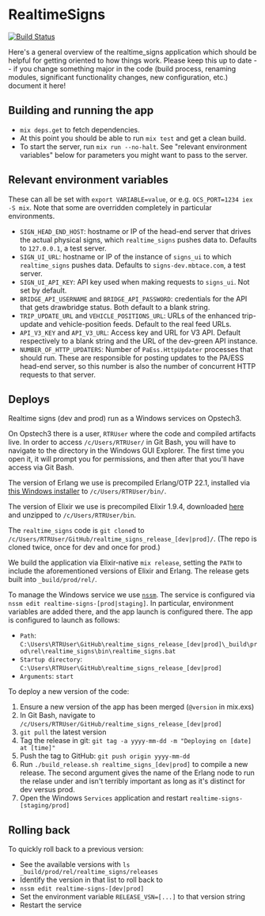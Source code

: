# RealtimeSigns

[![Build Status](https://semaphoreci.com/api/v1/projects/39cb0e53-0299-441e-ab09-ddcb9fa9d2aa/1806488/badge.svg)](https://semaphoreci.com/mbta/realtime_signs)

Here's a general overview of the realtime_signs application which should be helpful for getting oriented to how things work. Please keep this up to date -- if you change something major in the code (build process, renaming modules, significant functionality changes, new configuration, etc.) document it here!

## Building and running the app

* `mix deps.get` to fetch dependencies.
* At this point you should be able to run `mix test` and get a clean build.
* To start the server, run `mix run --no-halt`. See "relevant environment variables" below for parameters you might want to pass to the server.

## Relevant environment variables

These can all be set with `export VARIABLE=value`, or e.g. `OCS_PORT=1234 iex -S mix`. Note that some are overridden completely in particular environments.

* `SIGN_HEAD_END_HOST`: hostname or IP of the head-end server that drives the actual physical signs, which `realtime_signs` pushes data to. Defaults to `127.0.0.1`, a test server.
* `SIGN_UI_URL`: hostname or IP of the instance of `signs_ui` to which `realtime_signs` pushes data. Defaults to `signs-dev.mbtace.com`, a test server.
* `SIGN_UI_API_KEY`: API key used when making requests to `signs_ui`. Not set by default.
* `BRIDGE_API_USERNAME` and `BRIDGE_API_PASSWORD`: credentials for the API that gets drawbridge status. Both default to a blank string.
* `TRIP_UPDATE_URL` and `VEHICLE_POSITIONS_URL`: URLs of the enhanced trip-update and vehicle-position feeds. Default to the real feed URLs.
* `API_V3_KEY` and `API_V3_URL`: Access key and URL for V3 API. Default respectively to a blank string and the URL of the dev-green API instance.
* `NUMBER_OF_HTTP_UPDATERS`: Number of `PaEss.HttpUpdater` processes that should run. These are responsible for posting updates to the PA/ESS head-end server, so this number is also the number of concurrent HTTP requests to that server.

## Deploys

Realtime signs (dev and prod) run as a Windows services on Opstech3.

On Opstech3 there is a user, `RTRUser` where the code and compiled artifacts live. In order to access `/c/Users/RTRUser/` in Git Bash, you will have to navigate to the directory in the Windows GUI Explorer. The first time you open it, it will prompt you for permissions, and then after that you'll have access via Git Bash.

The version of Erlang we use is precompiled Erlang/OTP 22.1, installed via [this Windows installer](https://www.erlang-solutions.com/resources/download.html) to `/c/Users/RTRUser/bin/`.

The version of Elixir we use is precompiled Elixir 1.9.4, downloaded [here](https://github.com/elixir-lang/elixir/releases) and unzipped to `/c/Users/RTRUser/bin`.

The `realtime_signs` code is `git clone`d to `/c/Users/RTRUser/GitHub/realtime_signs_release_[dev|prod]/`. (The repo is cloned twice, once for dev and once for prod.)

We build the application via Elixir-native `mix release`, setting the `PATH` to include the aforementioned versions of Elixir and Erlang. The release gets built into `_build/prod/rel/`.

To manage the Windows service we use [`nssm`](https://nssm.cc/). The service is configured via `nssm edit realtime-signs-[prod|staging]`. In particular, environment variables are added there, and the app launch is configured there. The app is configured to launch as follows:

* `Path`: `C:\Users\RTRUser\GitHub\realtime_signs_release_[dev|prod]\_build\prod\rel\realtime_signs\bin\realtime_signs.bat`
* `Startup directory`: `C:\Users\RTRUser\GitHub\realtime_signs_release_[dev|prod]`
* `Arguments`: `start`

To deploy a new version of the code:

1. Ensure a new version of the app has been merged (`@version` in mix.exs)
1. In Git Bash, navigate to `/c/Users/RTRUser/GitHub/realtime_signs_release_[dev|prod]`
1. `git pull` the latest version
1. Tag the release in git: `git tag -a yyyy-mm-dd -m "Deploying on [date] at [time]"`
1. Push the tag to GitHub: `git push origin yyyy-mm-dd`
1. Run `./build_release.sh realtime_signs_[dev|prod]` to compile a new release. The second argument gives the name of the Erlang node to run the relase under and isn't terribly important as long as it's distinct for dev versus prod.
1. Open the Windows `Services` application and restart `realtime-signs-[staging/prod]`

## Rolling back

To quickly roll back to a previous version:

* See the available versions with `ls _build/prod/rel/realtime_signs/releases`
* Identify the version in that list to roll back to
* `nssm edit realtime-signs-[dev|prod]`
* Set the environment variable `RELEASE_VSN=[...]` to that version string
* Restart the service
